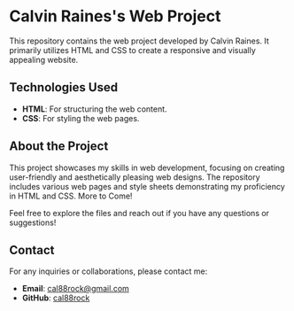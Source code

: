 # Calvin Raines's Web Project

This repository contains the web project developed by Calvin Raines. It primarily utilizes HTML and CSS to create a responsive and visually appealing website.

## Technologies Used

- **HTML**: For structuring the web content.
- **CSS**: For styling the web pages.

## About the Project

This project showcases my skills in web development, focusing on creating user-friendly and aesthetically pleasing web designs. The repository includes various web pages and style sheets demonstrating my proficiency in HTML and CSS. More to Come!

Feel free to explore the files and reach out if you have any questions or suggestions!

## Contact

For any inquiries or collaborations, please contact me:

- **Email**: [cal88rock@gmail.com](mailto:cal88rock@gmail.com)
- **GitHub**: [cal88rock](https://github.com/cal88rock)
